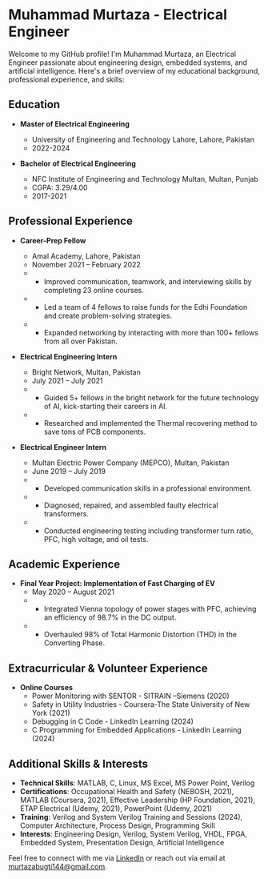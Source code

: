 
# Muhammad Murtaza - Electrical Engineer

Welcome to my GitHub profile! I'm Muhammad Murtaza, an Electrical Engineer passionate about engineering design, embedded systems, and artificial intelligence. Here's a brief overview of my educational background, professional experience, and skills:

## Education
- **Master of Electrical Engineering**
  - University of Engineering and Technology Lahore, Lahore, Pakistan
  - 2022-2024

- **Bachelor of Electrical Engineering**
  - NFC Institute of Engineering and Technology Multan, Multan, Punjab
  - CGPA: 3.29/4.00
  - 2017-2021

## Professional Experience
- **Career-Prep Fellow**
  - Amal Academy, Lahore, Pakistan
  - November 2021 – February 2022
  - - Improved communication, teamwork, and interviewing skills by completing 23 online courses.
  - - Led a team of 4 fellows to raise funds for the Edhi Foundation and create problem-solving strategies.
  - - Expanded networking by interacting with more than 100+ fellows from all over Pakistan.

- **Electrical Engineering Intern**
  - Bright Network, Multan, Pakistan
  - July 2021 – July 2021
  - - Guided 5+ fellows in the bright network for the future technology of AI, kick-starting their careers in AI.
  - - Researched and implemented the Thermal recovering method to save tons of PCB components.

- **Electrical Engineer Intern**
  - Multan Electric Power Company (MEPCO), Multan, Pakistan
  - June 2019 – July 2019
  - - Developed communication skills in a professional environment.
  - - Diagnosed, repaired, and assembled faulty electrical transformers.
  - - Conducted engineering testing including transformer turn ratio, PFC, high voltage, and oil tests.

## Academic Experience
- **Final Year Project: Implementation of Fast Charging of EV**
  - May 2020 – August 2021
  - - Integrated Vienna topology of power stages with PFC, achieving an efficiency of 98.7% in the DC output.
  - - Overhauled 98% of Total Harmonic Distortion (THD) in the Converting Phase.

## Extracurricular & Volunteer Experience
- **Online Courses**
  - Power Monitoring with SENTOR - SITRAIN –Siemens (2020)
  - Safety in Utility Industries - Coursera-The State University of New York (2021)
  - Debugging in C Code - LinkedIn Learning (2024)
  - C Programming for Embedded Applications - LinkedIn Learning (2024)

## Additional Skills & Interests
- **Technical Skills**: MATLAB, C, Linux, MS Excel, MS Power Point, Verilog
- **Certifications**: Occupational Health and Safety (NEBOSH, 2021), MATLAB (Coursera, 2021), Effective Leadership (HP Foundation, 2021), ETAP Electrical (Udemy, 2021), PowerPoint (Udemy, 2021)
- **Training**: Verilog and System Verilog Training and Sessions (2024), Computer Architecture, Process Design, Programming Skill
- **Interests**: Engineering Design, Verilog, System Verilog, VHDL, FPGA, Embedded System, Presentation Design, Artificial Intelligence

Feel free to connect with me via [LinkedIn](https://www.linkedin.com/in/m-murtaza/) or reach out via email at murtazabugti144@gmail.com.

